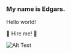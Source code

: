 ### My name is Edgars.

Hello world!




👯 Hire me!  👯 


![Alt Text](https://s01.flagcounter.com/count2/XLYH/bg_333333/txt_FFFFFF/border_000000/columns_4/maxflags_16/viewers_3/labels_0/pageviews_0/flags_0/percent_0/s01.flagcounter.com/flagcounter.cgi)
